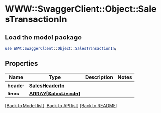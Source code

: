 # WWW::SwaggerClient::Object::SalesTransactionIn

## Load the model package
```perl
use WWW::SwaggerClient::Object::SalesTransactionIn;
```

## Properties
Name | Type | Description | Notes
------------ | ------------- | ------------- | -------------
**header** | [**SalesHeaderIn**](SalesHeaderIn.md) |  | 
**lines** | [**ARRAY[SalesLinesIn]**](SalesLinesIn.md) |  | 

[[Back to Model list]](../README.md#documentation-for-models) [[Back to API list]](../README.md#documentation-for-api-endpoints) [[Back to README]](../README.md)


